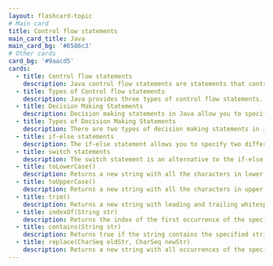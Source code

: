 ```yaml
---
layout: flashcard-topic
# Main card
title: Control flow statements
main_card_title: Java
main_card_bg: '#6586c3'
# Other cards
card_bg: '#9aacd5'
cards:
  - title: Control flow statements
    description: Java control flow statements are statements that control the order in which statements are executed in a Java program, based on specified conditions or values. 
  - title: Types of Control flow statements
    description: Java provides three types of control flow statements. Decision Making statements, Loop statements, Jump statements
  - title: Decision Making Statements
    description: Decision making statements in Java allow you to specify different paths of execution in your code based on the results of boolean expressions.
  - title: Types of Decision Making Statements
    description: There are two types of decision making statements in Java - if-else statements, switch statements
  - title: if-else statements
    description: The if-else statement allows you to specify two different blocks of code to be executed, depending on whether a boolean condition is true or false.
  - title: switch statements
    description: The switch statement is an alternative to the if-else statement for specifying multiple blocks of code to be executed based on the value of a variable.
  - title: toLowerCase()
    description: Returns a new string with all the characters in lower case.
  - title: toUpperCase()
    description: Returns a new string with all the characters in upper case.
  - title: trim()
    description: Returns a new string with leading and trailing whitespace removed.
  - title: indexOf(String str)
    description: Returns the index of the first occurrence of the specified string, or -1 if the string is not found.
  - title: contains(String str)
    description: Returns true if the string contains the specified string, false otherwise.
  - title: replace(CharSeq oldStr, CharSeq newStr)
    description: Returns a new string with all occurrences of the specified string replaced by the new string.
---
```

